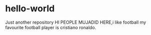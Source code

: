 # hello-world
Just another repository
HI PEOPLE
MUJADID HERE,i like football
my favourite football player is cristiano ronaldo.
